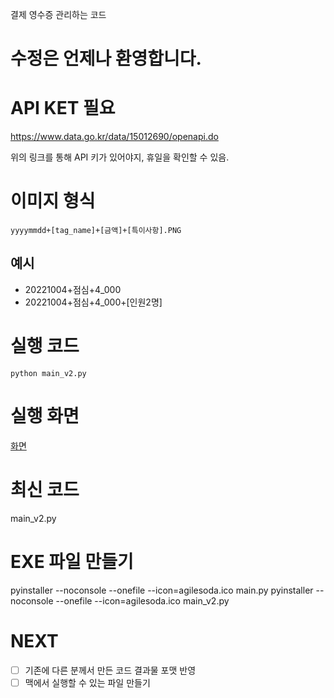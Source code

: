 
결제 영수증 관리하는 코드

# 수정은 언제나 환영합니다.


# API KET 필요

https://www.data.go.kr/data/15012690/openapi.do

위의 링크를 통해 API 키가 있어야지, 휴일을 확인할 수 있음.

# 이미지 형식

`yyyymmdd+[tag_name]+[금액]+[특이사항].PNG`

## 예시
- 20221004+점심+4_000
- 20221004+점심+4_000+[인원2명]

# 실행 코드

```
python main_v2.py
```

# 실행 화면

[화면](./output.PNG)

# 최신 코드
main_v2.py

# EXE 파일 만들기
pyinstaller --noconsole --onefile --icon=agilesoda.ico main.py
pyinstaller --noconsole --onefile --icon=agilesoda.ico main_v2.py

# NEXT

- [ ] 기존에 다른 분께서 만든 코드 결과물 포맷 반영 
- [ ] 맥에서 실행할 수 있는 파일 만들기
